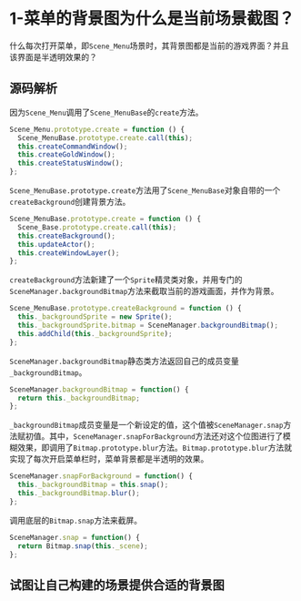 

# 1-菜单的背景图为什么是当前场景截图？
什么每次打开菜单，即`Scene_Menu`场景时，其背景图都是当前的游戏界面？并且该界面是半透明效果的？


## 源码解析

因为`Scene_Menu`调用了`Scene_MenuBase`的`create`方法。
``` js {2}
Scene_Menu.prototype.create = function () {
  Scene_MenuBase.prototype.create.call(this);
  this.createCommandWindow();
  this.createGoldWindow();
  this.createStatusWindow();
};
```






`Scene_MenuBase.prototype.create`方法用了`Scene_MenuBase`对象自带的一个`createBackground`创建背景方法。
``` js {3}
Scene_MenuBase.prototype.create = function () {
  Scene_Base.prototype.create.call(this);
  this.createBackground();
  this.updateActor();
  this.createWindowLayer();
};
```


`createBackground`方法新建了一个`Sprite`精灵类对象，并用专门的`SceneManager.backgroundBitmap`方法来截取当前的游戏画面，并作为背景。
``` js {3}
Scene_MenuBase.prototype.createBackground = function () {
  this._backgroundSprite = new Sprite();
  this._backgroundSprite.bitmap = SceneManager.backgroundBitmap();
  this.addChild(this._backgroundSprite);
};
```






`SceneManager.backgroundBitmap`静态类方法返回自己的成员变量`_backgroundBitmap`。
``` js {2}
SceneManager.backgroundBitmap = function() {
  return this._backgroundBitmap;
};
```





`_backgroundBitmap`成员变量是一个新设定的值，这个值被`SceneManager.snap`方法赋初值。其中，`SceneManager.snapForBackground`方法还对这个位图进行了模糊效果，即调用了`Bitmap.prototype.blur`方法。`Bitmap.prototype.blur`方法就实现了每次开启菜单栏时，菜单背景都是半透明的效果。
``` js {2-3}
SceneManager.snapForBackground = function() {
  this._backgroundBitmap = this.snap();
  this._backgroundBitmap.blur();
};
```






调用底层的`Bitmap.snap`方法来截屏。
``` js {2}
SceneManager.snap = function() {
  return Bitmap.snap(this._scene);
};
```




## 试图让自己构建的场景提供合适的背景图



